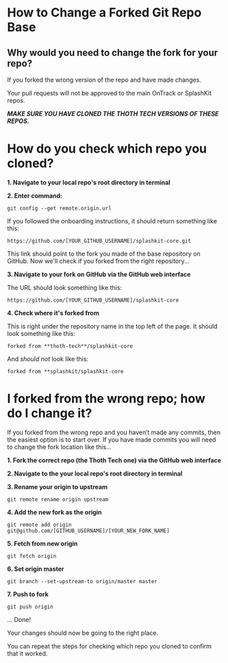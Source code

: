 # How to Change a Forked Git Repo Base

## Why would you need to change the fork for your repo?

If you forked the wrong version of the repo and have made changes.

Your pull requests will not be approved to the main OnTrack or SplashKit repos.

**_MAKE SURE YOU HAVE CLONED THE THOTH TECH VERSIONS OF THESE REPOS._**

# How do you check which repo you cloned?

**1. Navigate to your local repo's root directory in terminal**

**2. Enter command:**

    git config --get remote.origin.url

If you followed the onboarding instructions, it should return something like this:

    https://github.com/[YOUR_GITHUB_USERNAME]/splashkit-core.git

This link should point to the fork you made of the base repository on GitHub.
Now we'll check if you forked from the right repository...

**3. Navigate to your fork on GitHub via the GitHub web interface**

The URL should look something like this:

    https://github.com/[YOUR_GITHUB_USERNAME]/splashkit-core

**4. Check where it's forked from**

This is right under the repository name in the top left of the page.
It should look something like this:

    forked from **thoth-tech**/splashkit-core

And _should not_ look like this:

    forked from **splashkit/splashkit-core

# I forked from the wrong repo; how do I change it?

If you forked from the wrong repo and you haven’t made any commits, then the easiest option is to start over. If you have made commits you will need to change the fork location like this...

**1. Fork the correct repo (the Thoth Tech one) via the GitHub web interface**

**2. Navigate to the your local repo's root directory in terminal**

**3. Rename your origin to upstream**

    git remote rename origin upstream

**4. Add the new fork as the origin**

    git remote add origin git@github.com/[GITHUB_USERNAME]/[YOUR_NEW_FORK_NAME]

**5. Fetch from new origin**

    git fetch origin

**6. Set origin master**

    git branch --set-upstream-to origin/master master

**7. Push to fork**

    git push origin

... Done!

Your changes should now be going to the right place.

You can repeat the steps for checking which repo you cloned to confirm that it worked.
